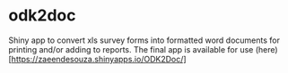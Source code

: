 # odk2doc
Shiny app to convert xls survey forms into formatted word documents for printing and/or adding to reports. The final app is available for use (here)[https://zaeendesouza.shinyapps.io/ODK2Doc/]

